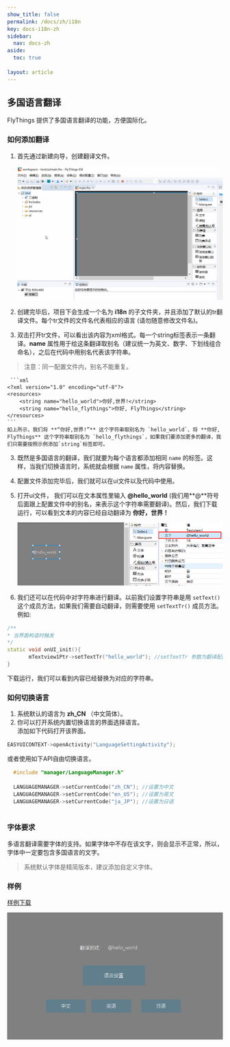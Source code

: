 ```yaml
---
show_title: false
permalink: /docs/zh/i18n
key: docs-i18n-zh
sidebar:
  nav: docs-zh
aside:
  toc: true
  
layout: article
---
```

## 多国语言翻译
FlyThings 提供了多国语言翻译的功能，方便国际化。
### 如何添加翻译
1. 首先通过新建向导，创建翻译文件。
   
   ![](assets/ide/new_i18n_file.gif)
   
2. 创建完毕后，项目下会生成一个名为 **i18n** 的子文件夹，并且添加了默认的tr翻译文件。每个tr文件的文件名代表相应的语言 (请勿随意修改文件名)。
3. 双击打开tr文件，可以看出该内容为xml格式。每一个string标签表示一条翻译。**name** 属性用于给这条翻译取别名（建议统一为英文、数字、下划线组合命名），之后在代码中用别名代表该字符串。  
 > 注意：同一配置文件内，别名不能重复。  
 
     ```xml
    <?xml version="1.0" encoding="utf-8"?>
    <resources>
        <string name="hello_world">你好,世界!</string>
        <string name="hello_flythings">你好, FlyThings</string>
    </resources>
    ```
    如上所示，我们将 **“你好,世界!”** 这个字符串取别名为 `hello_world`、将 **你好, FlyThings** 这个字符串取别名为 `hello_flythings`，如果我们要添加更多的翻译，我们只需要按照示例添加`string`标签即可。
3. 既然是多国语言的翻译，我们就要为每个语言都添加相同 `name` 的标签。这样，当我们切换语言时，系统就会根据 `name` 属性，将内容替换。
4. 配置文件添加完毕后，我们就可以在ui文件以及代码中使用。  
5. 打开ui文件， 我们可以在文本属性里输入 **@hello_world**  (我们用**@**符号后面跟上配置文件中的别名，来表示这个字符串需要翻译)。然后，我们下载运行，可以看到文本的内容已经自动翻译为 **你好，世界！**    

     ![](assets/ide/tr_hello_world.png) 
  
6. 我们还可以在代码中对字符串进行翻译。以前我们设置字符串是用 `setText()` 这个成员方法，如果我们需要自动翻译，则需要使用 `setTextTr()` 成员方法。 
例如:     
 ```c++
 /**
 * 当界面构造时触发
 */
static void onUI_init(){
        mTextview1Ptr->setTextTr("hello_world"); //setTextTr 参数为翻译配置文件中的别名
}
 ```
 下载运行，我们可以看到内容已经替换为对应的字符串。 

### 如何切换语言
1. 系统默认的语言为 **zh_CN** （中文简体）。 
2. 你可以打开系统内置切换语言的界面选择语言。  
添加如下代码打开该界面。
```c++
EASYUICONTEXT->openActivity("LanguageSettingActivity");
```
或者使用如下API自由切换语言。

   ```c++
     #include "manager/LanguageManager.h"

     LANGUAGEMANAGER->setCurrentCode("zh_CN"); //设置为中文
     LANGUAGEMANAGER->setCurrentCode("en_US"); //设置为英文
     LANGUAGEMANAGER->setCurrentCode("ja_JP"); //设置为日语
    
   ```   

### 字体要求        
   多语言翻译需要字体的支持。如果字体中不存在该文字，则会显示不正常，所以，字体中一定要包含多国语言的文字。
   > 系统默认字体是精简版本，建议添加自定义字体。

### 样例  
[样例下载](demo_download#demo_download)  

![](assets/ide/translation_demo.png)



